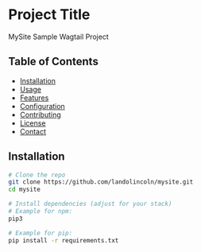 # Project Title

MySite Sample Wagtail Project

## Table of Contents
- [Installation](#installation)
- [Usage](#usage)
- [Features](#features)
- [Configuration](#configuration)
- [Contributing](#contributing)
- [License](#license)
- [Contact](#contact)

## Installation

```bash
# Clone the repo
git clone https://github.com/landolincoln/mysite.git
cd mysite

# Install dependencies (adjust for your stack)
# Example for npm:
pip3 

# Example for pip:
pip install -r requirements.txt